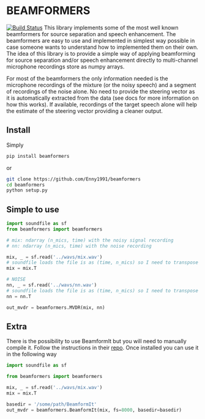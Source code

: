 # BEAMFORMERS 
[![Build Status](https://travis-ci.org/Enny1991/beamformers.svg?branch=master)](https://travis-ci.org/Enny1991/beamformers.svg?branch=master)
This library implements some of the most well known beamformers for source separation and speech enhancement.
The beamformers are easy to use and implemented in simplest way possible in case someone wants to understand 
how to implemented them on their own. The idea of this library is to provide a simple way of applying beamforming for 
source separation and/or speech enhancement directly to multi-channel microphone recordings store as numpy arrays.

For most of the beamformers the only information needed is the microphone recordings of the mixture 
(or the noisy speech) and a segment of recordings of the noise alone. No need to provide the steering vector as 
it is automatically extracted from the data (see docs for more information on how this works). If available, 
recordings of the target speech alone will help the estimate of the steering vector providing a cleaner output.

## Install
Simply
```bash
pip install beamformers
```
or 
```bash
git clone https://github.com/Enny1991/beamformers
cd beamformers
python setup.py
```

## Simple to use 
```python
import soundfile as sf
from beamformers import beamformers

# mix: ndarray (n_mics, time) with the noisy signal recording
# nn: ndarray (n_mics, time) with the noise recording

mix, _ = sf.read('../wavs/mix.wav')
# soundfile loads the file is as (time, n_mics) so I need to transpose it
mix = mix.T

# NOISE
nn, _ = sf.read('../wavs/nn.wav')
# soundfile loads the file is as (time, n_mics) so I need to transpose it
nn = nn.T

out_mvdr = beamformers.MVDR(mix, nn)
```

## Extra
There is the possibility to use BeamformIt but you will need to manually compile it.
Follow the instructions in their [repo](https://github.com/xanguera/BeamformIt).
Once installed you can use it in the following way 

```python
import soundfile as sf

from beamformers import beamformers

mix, _ = sf.read('../wavs/mix.wav')
mix = mix.T

basedir = '/some/path/BeamformIt'
out_mvdr = beamformers.BeamformIt(mix, fs=8000, basedir=basedir)
```